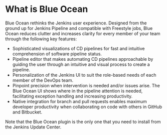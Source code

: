 # What is Blue Ocean

Blue Ocean rethinks the Jenkins user experience. Designed from the ground up for Jenkins Pipeline and compatible with Freestyle jobs, Blue Ocean reduces clutter and increases clarity for every member of your team through the following key features:

* Sophisticated visualizations of CD pipelines for fast and intuitive comprehension of software pipeline status.
* Pipeline editor that makes automating CD pipelines approachable by guiding the user through an intuitive and visual process to create a pipeline.
* Personalization of the Jenkins UI to suit the role-based needs of each member of the DevOps team.
* Pinpoint precision when intervention is needed and/or issues arise. The Blue Ocean UI shows where in the pipeline attention is needed, facilitating exception handling and increasing productivity.
* Native integration for branch and pull requests enables maximum developer productivity when collaborating on code with others in GitHub and Bitbucket.

Note that the Blue Ocean plugin is the only one that you need to install from the Jenkins Update Center.